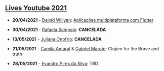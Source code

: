 ## [Lives Youtube 2021](https://youtube.com/c/devbage)

* **20/04/2021** - [Deivid Willyan](https://www.linkedin.com/in/deivid-willyan-19776abb/): [Aplicações multiplataforma com Flutter](https://www.youtube.com/watch?v=5IY222WbF4M)

* **30/04/2021** - [Rafaela Sampaio](https://www.linkedin.com/in/rafaelagsampaio/): **CANCELADA**

* **13/05/2021** - [Juliana Onofrio](https://www.linkedin.com/in/julianaonofrio/): **CANCELADA**

* **21/05/2021** - [Camila Amaral](https://www.linkedin.com/in/camila-shiguematsu/) & [Gabriel Marote](https://www.linkedin.com/in/gamarote/): Clojure for the Brave and truth
 
* **28/05/2021** - [Evandro Pires da Silva](https://www.linkedin.com/in/epiresdasilva/): TBD


